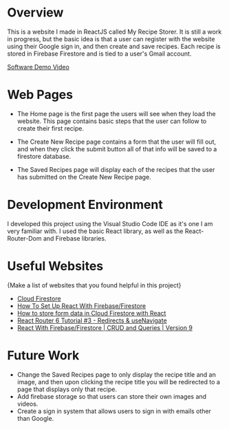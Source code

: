 # Overview

This is a website I made in ReactJS called My Recipe Storer. It is still a work in progress, but the basic
idea is that a user can register with the website using their Google sign in, and then create and save recipes.
Each recipe is stored in Firebase Firestore and is tied to a user's Gmail account. 

[Software Demo Video](https://www.youtube.com/watch?v=2X01j5q7UZk)

# Web Pages

* The Home page is the first page the users will see when they load the website. This page contains basic steps
that the user can follow to create their first recipe.

* The Create New Recipe page contains a form that the user will fill out, and when they click the submit button all of that info will be saved to a firestore database.

* The Saved Recipes page will display each of the recipes that the user has submitted on the Create New Recipe page. 

# Development Environment

I developed this project using the Visual Studio Code IDE as it's one I am very familiar with. I used the basic
React library, as well as the React-Router-Dom and Firebase libraries. 

# Useful Websites

{Make a list of websites that you found helpful in this project}
* [Cloud Firestore](https://firebase.google.com/docs/firestore)
* [How To Set Up React With Firebase/Firestore](https://www.youtube.com/watch?v=VJmNtYZl8i4&t=117s)
* [How to store form data in Cloud Firestore with React](https://www.youtube.com/watch?v=9keBDA_FLzs&t=29s)
* [React Router 6 Tutorial #3 - Redirects & useNavigate](https://www.youtube.com/watch?v=zCgruoRUxlk)
* [React With Firebase/Firestore | CRUD and Queries | Version 9](https://www.youtube.com/watch?v=-yrnWnN0g9o&t=477s)

# Future Work


* Change the Saved Recipes page to only display the recipe title and an image, and then upon
clicking the recipe title you will be redirected to a page that displays only that recipe.
* Add firebase storage so that users can store their own images and videos.
* Create a sign in system that allows users to sign in with emails other than Google. 